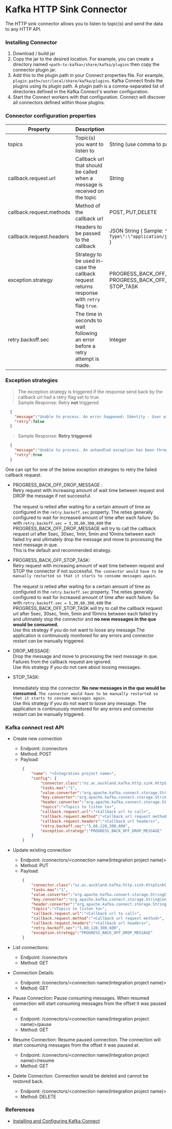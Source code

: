 # Kafka HTTP Sink Connector

The HTTP sink connector allows you to listen to topic(s) and send the data to any HTTP API.

### Installing Connector

1. Download / build jar
2. Copy the jar to the desired location. For example, you can create a directory named `<path-to-kafka>/share/kafka/plugins` then copy the connector plugin jar.
3. Add this to the plugin path in your Connect properties file. For example, `plugin.path=/usr/local/share/kafka/plugins`. Kafka Connect finds the plugins using its plugin path. A plugin path is a comma-separated list of directories defined in the Kafka Connect's worker configuration.
4. Start the Connect workers with that configuration. Connect will discover all connectors defined within those plugins.

### Connector configuration properties

Property | Description | Value |Default|Required|  
---|---|---|---|:---:|
topics | Topic(s) you want to listen to | String (use comma to pass multiple topics)| |Y|
callback.request.url| Callback url that should be called when a message is received on the topic | String | |Y
callback.request.methods| Method of the callback url| POST, PUT,DELETE | | Y|
callback.request.headers| Headers to be passed to the callback|JSON String ( Sample: `"{\"Content-Type\":\"application/json\",\"apikey\":\"API_KEY_HERE\"}"` )| |N
exception.strategy| Strategy to be used in-case the callback request returns response with `retry` flag `true`.| PROGRESS_BACK_OFF_DROP_MESSAGE, PROGRESS_BACK_OFF_STOP_TASK, DROP_MESSAGE, STOP_TASK | PROGRESS_BACK_OFF_DROP_MESSAGE | Y
retry.backoff.sec| The time in seconds to wait following an error before a retry attempt is made.| Integer | 5,30,60,300,600 | Y

### Exception strategies

> The exception strategy is triggered if the response send back by the callback url had a retry flag set to true.
  <br> Sample Response: Retry **not** triggered
  ```json
    {
      "message":"Unable to process. An error happened: Identity - User with ID=test not found",
      "retry":false
    }
  ```
> Sample Response:  **Retry triggered**
  ```json
    {
      "message":"Unable to process. An unhandled exception has been thrown.",
      "retry":true
    }
  ```

One can opt for one of the below exception strategies to retry the failed callback request.
  
  
- PROGRESS_BACK_OFF_DROP_MESSAGE :
  <br>Retry request with increasing amount of wait time between request and DROP the message if not successful.  
  <br>The request is retied after waiting for a certain amount of time as configured in the `retry.backoff.sec` property.
  The reties generally configured to wait for increased amount of time after each failure. 
  So with `retry.backoff.sec = 5,30,60,300,600` the PROGRESS_BACK_OFF_DROP_MESSAGE will try to call the callback request url 
  after 5sec, 30sec, 1min, 5min and 10mins between each failed try and ultimately drop the message and move to processing the next message in que.
  <br> This is the default and recommended strategy. 

- PROGRESS_BACK_OFF_STOP_TASK:
  <br> Retry request with increasing amount of wait time between request and STOP the connector if not successful. 
  `The connector would have to be manually restarted so that it starts to consume messages again.`   
  <br>The request is retied after waiting for a certain amount of time as configured in the `retry.backoff.sec` property.
  The reties generally configured to wait for increased amount of time after each failure. 
  So with `retry.backoff.sec = 5,30,60,300,600` the PROGRESS_BACK_OFF_STOP_TASK will try to call the callback request url 
  after 5sec, 30sec, 1min, 5min and 10mins between each failed try and ultimately stop the connector and **no new messages in the que would be consumed.**
  <br> Use this strategy if you do not want to loose any message.The application is continuously monitored for any errors and connector restart can be manually triggered.  
  
- DROP_MESSAGE:
  <br> Drop the message and move to processing the next message in que. Failures from the callback request are ignored.
  <br> Use this strategy if you do not care about loosing messages.   
  
- STOP_TASK:  
  <br> Immediately stop the connector. **No new messages in the que would be consumed.** `The connector would have to be manually restarted so that it starts to consume messages again.`
  <br> Use this strategy if you do not want to loose any message. The application is continuously monitored for any errors and connector restart can be manually triggered.
     
### Kafka connect rest API

- Create new connection
    - Endpoint: /connectors
    - Method: POST
    - Payload:
    ```json
        {
            "name": "<Integration project name>",
            "config": {
                "connector.class":"nz.ac.auckland.kafka.http.sink.HttpSinkConnector",
                "tasks.max":"1",                
                "value.converter":"org.apache.kafka.connect.storage.StringConverter",
              	"key.converter":"org.apache.kafka.connect.storage.StringConverter",
              	"header.converter":"org.apache.kafka.connect.storage.StringConverter",            	
          	    "topics":"<Topics to listen to>",
                "callback.request.url":"<Callback url to call>",
                "callback.request.method":"<Callback url request method>",
                "callback.request.headers":"<Callback url headers>",
                "retry.backoff.sec":"5,60,120,300,600",
                "exception.strategy":"PROGRESS_BACK_OFF_DROP_MESSAGE"
            }
        }
    ```
- Update existing connection
    - Endpoint: /connectors/<connection name(Integration project name)>
    - Method: PUT
    - Payload:
    ```json
        {
            "connector.class":"nz.ac.auckland.kafka.http.sink.HttpSinkConnector",
            "tasks.max":"1",                
            "value.converter":"org.apache.kafka.connect.storage.StringConverter",
            "key.converter":"org.apache.kafka.connect.storage.StringConverter",
            "header.converter":"org.apache.kafka.connect.storage.StringConverter",            	
            "topics":"<Topics to listen to>",
            "callback.request.url":"<Callback url to call>",
            "callback.request.method":"<Callback url request method>",
            "callback.request.headers":"<Callback url headers>",
            "retry.backoff.sec":"5,60,120,300,600",
            "exception.strategy":"PROGRESS_BACK_OFF_DROP_MESSAGE"
        }
    ```    
    
- List connections:
    - Endpoint: /connectors
    - Method: GET    

- Connection Details:
    - Endpoint: /connectors/<connection name(Integration project name)>
    - Method: GET

- Pause Connection: Pause consuming messages. When resumed connection will start consuming messages from the offset it was paused at.
    - Endpoint: /connectors/<connection name(Integration project name)>/pause
    - Method: GET        

- Resume Connection: Resume paused connection. The connection will start consuming messages from the offset it was paused at.
    - Endpoint: /connectors/<connection name(Integration project name)>/resume
    - Method: GET

- Delete Connection: Connection would be deleted and cannot be restored back.
    - Endpoint: /connectors/<connection name(Integration project name)>
    - Method: DELETE
    

### References

- [Installing and Configuring Kafka Connect](https://docs.confluent.io/current/connect/userguide.html#connect-configuring-workers)             